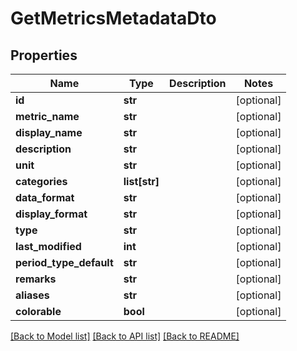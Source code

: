 # GetMetricsMetadataDto

## Properties
Name | Type | Description | Notes
------------ | ------------- | ------------- | -------------
**id** | **str** |  | [optional] 
**metric_name** | **str** |  | [optional] 
**display_name** | **str** |  | [optional] 
**description** | **str** |  | [optional] 
**unit** | **str** |  | [optional] 
**categories** | **list[str]** |  | [optional] 
**data_format** | **str** |  | [optional] 
**display_format** | **str** |  | [optional] 
**type** | **str** |  | [optional] 
**last_modified** | **int** |  | [optional] 
**period_type_default** | **str** |  | [optional] 
**remarks** | **str** |  | [optional] 
**aliases** | **str** |  | [optional] 
**colorable** | **bool** |  | [optional] 

[[Back to Model list]](../README.md#documentation-for-models) [[Back to API list]](../README.md#documentation-for-api-endpoints) [[Back to README]](../README.md)

